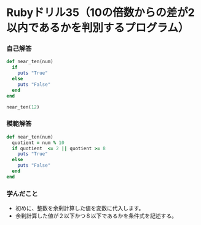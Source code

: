 # Rubyドリル35（10の倍数からの差が2以内であるかを判別するプログラム）
### 自己解答
```ruby
def near_ten(num)
  if 
    puts "True"
  else
    puts "False"
  end
end

near_ten(12)
```

### 模範解答
```ruby
def near_ten(num)
  quotient = num % 10
  if quotient  <= 2 || quotient >= 8
    puts "True"
  else
    puts "False"
  end
end
```

### 学んだこと
- 初めに、整数を余剰計算した値を変数に代入します。
- 余剰計算した値が２以下かつ８以下であるかを条件式を記述する。
